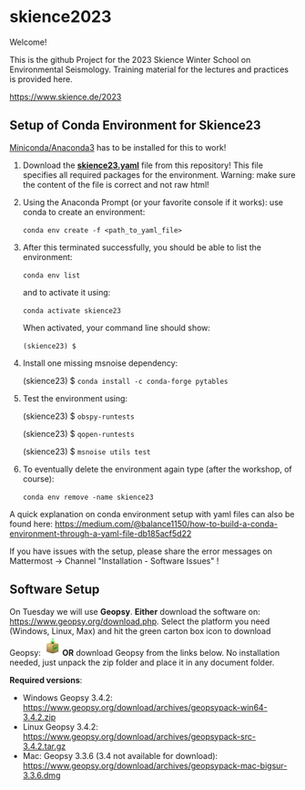 # skience2023

Welcome!

This is the github Project for the 2023 Skience Winter School on Environmental Seismology. Training material for the lectures and practices is provided here.

https://www.skience.de/2023


## Setup of Conda Environment for Skience23

[Miniconda/Anaconda3](https://docs.conda.io/en/latest/miniconda.html) has to be installed for this to work!

1) Download the [__skience23.yaml__](https://raw.githubusercontent.com/heinerigel/skience2023/main/skience23.yaml) file from this repository! This file specifies all required packages for the environment. Warning: make sure the content of the file is correct and not raw html!

2) Using the Anaconda Prompt (or your favorite console if it works): use conda to create an environment: 
  
   ` conda env create -f <path_to_yaml_file> `

3) After this terminated successfully, you should be able to list the environment: 
   
   ` conda env list `
   
   and to activate it using: 
   
   ` conda activate skience23 `

   When activated, your command line should show:
   
   ` (skience23) $ `  

5) Install one missing msnoise dependency: 
  
   (skience23) $ ` conda install -c conda-forge pytables `
   
7) Test the environment using: 
   
   (skience23) $ ` obspy-runtests `
   
   (skience23) $ ` qopen-runtests `
   
   (skience23) $ ` msnoise utils test `
   
6) To eventually delete the environment again type (after the workshop, of course):

    ` conda env remove -name skience23 `

A quick explanation on conda environment setup with yaml files can also be found here: 
https://medium.com/@balance1150/how-to-build-a-conda-environment-through-a-yaml-file-db185acf5d22

If you have issues with the setup, please share the error messages on Mattermost -> Channel "Installation - Software Issues" !

## Software Setup 
On Tuesday we will use __Geopsy__. **Either** download the software on: https://www.geopsy.org/download.php. Select the platform you need (Windows, Linux, Max) and hit the green carton box icon to download Geopsy:  <img src="https://github.com/heinerigel/skience2023/blob/main/02_Tuesday/Afternoon/Figures/Geopsy%20download.png" width=30></img> 
__OR__ download Geopsy from the links below. No installation needed, just unpack the zip folder and place it in any document folder.

__Required versions__:
* Windows Geopsy 3.4.2: https://www.geopsy.org/download/archives/geopsypack-win64-3.4.2.zip 
* Linux Geopsy 3.4.2: https://www.geopsy.org/download/archives/geopsypack-src-3.4.2.tar.gz 
* Mac: Geopsy 3.3.6 (3.4 not available for download):  https://www.geopsy.org/download/archives/geopsypack-mac-bigsur-3.3.6.dmg 
